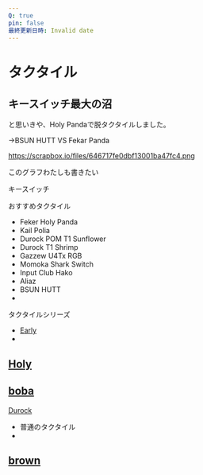 ```yaml
---
Q: true
pin: false
最終更新日時: Invalid date
---
```

# タクタイル

## キースイッチ最大の沼

と思いきや、Holy Pandaで脱タクタイルしました。

→BSUN HUTT VS Fekar Panda

https://scrapbox.io/files/646717fe0dbf13001ba47fc4.png

このグラフわたしも書きたい

キースイッチ

おすすめタクタイル

- Feker Holy Panda  
- Kail Polia  
- Durock POM T1 Sunflower  
- Durock T1 Shrimp  
- Gazzew U4Tx RGB  
- Momoka Shark Switch  
- Input Club Hako  
- Aliaz  
- BSUN HUTT  
-  

タクタイルシリーズ

- [Early](https://www.notion.soTactile)  
-  
[Holy](https://www.notion.soPanda)  
-  
[boba](https://www.notion.soU4)  
-  
[Durock](https://www.notion.soT1シリーズ)  
- 普通のタクタイル  
-  
[brown](https://www.notion.soswitch系)  
-
